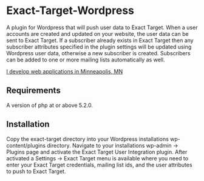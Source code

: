 Exact-Target-Wordpress
======================

A plugin for Wordpress that will push user data to Exact Target.  When a user accounts are created and updated on your website, the user data can be sent to Exact Target.  If a subscriber already exists in Exact Target then any subscriber attributes specified in the plugin settings will be updated using Wordpress user data, otherwise a new subscriber is created.  Subscribers can be added to one or more mailing lists automatically as well.

[I develop web applications in Minneapolis, MN](http://www.josephmsexton.com)

Requirements
------------

A version of php at or above 5.2.0.

Installation
------------

Copy the exact-target directory into your Wordpress installations wp-content/plugins directory.  Navigate to your installations wp-admin -> Plugins page and activate the Exact Target User Integration plugin.  After activated a Settings -> Exact Target menu is available where you need to enter your Exact Target credentials, mailing list ids, and the user attributes to push to Exact Target.